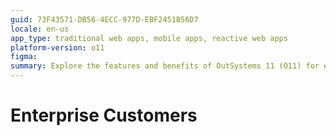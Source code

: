 ```yaml
---
guid: 73F43571-DB56-4ECC-977D-EBF2451B56D7
locale: en-us
app_type: traditional web apps, mobile apps, reactive web apps
platform-version: o11
figma:
summary: Explore the features and benefits of OutSystems 11 (O11) for enterprise customers.
---
```


# Enterprise Customers
